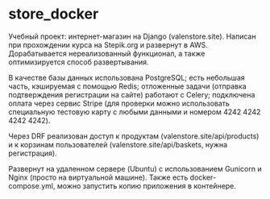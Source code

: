 # store_docker


Учебный проект: интернет-магазин на Django (valenstore.site). Написан при прохождении курса на Stepik.org и развернут в AWS. Дорабатывается нереализованный функционал, а также оптимизируется способ развертывания.

В качестве базы данных использована PostgreSQL; есть небольшая часть, кэшируемая с помощью Redis; отложенные задачи (отправка подтверждения регистрации на сайте) работают с Celery; подключена оплата через сервис Stripe (для проверки можно использовать специальную тестовую карту с любыми данными и номером 4242 4242 4242 4242).

Через DRF реализован доступ к продуктам (valenstore.site/api/products) и к корзинам пользователей (valenstore.site/api/baskets, нужна регистрация).

Развернут на удаленном сервере (Ubuntu) с использованием Gunicorn и Nginx (просто на виртуальной машине). Также есть docker-compose.yml, можно запустить копию приложения в контейнере.
